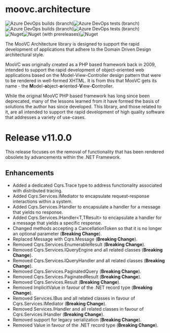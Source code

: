 # moovc.architecture

<img alt="Azure DevOps builds (branch)" src="https://img.shields.io/azure-devops/build/vmartinspaul/MooVC/3/master?label=master&style=plastic" /><img alt="Azure DevOps tests (branch)" src="https://img.shields.io/azure-devops/tests/vmartinspaul/MooVC/3/master?label=Tests%20%28master%29&style=plastic" /><BR /><img alt="Azure DevOps builds (branch)" src="https://img.shields.io/azure-devops/build/vmartinspaul/MooVC/3/develop?label=develop&style=plastic" /><img alt="Azure DevOps tests (branch)" src="https://img.shields.io/azure-devops/tests/vmartinspaul/MooVC/3/develop?label=Tests%20%28develop%29&style=plastic" /><BR /><img alt="Nuget" src="https://img.shields.io/nuget/v/moovc.architecture?style=plastic" /><img alt="Nuget (with prereleases)" src="https://img.shields.io/nuget/vpre/moovc.architecture?style=plastic" /><img alt="Nuget" src="https://img.shields.io/nuget/dt/moovc.architecture?style=plastic" />

The MooVC Architecture library is designed to support the rapid development of applications that adhere to the Domain Driven Design architectural style.

MooVC was originally created as a PHP based framework back in 2009, intended to support the rapid development of object-oriented web applications based on the Model-View-Controller design pattern that were to be rendered in well-formed XHTML.  It is from this that MooVC gets its name - the <b>M</b>odel-<b>o</b>bject-<b>o</b>riented-<b>V</b>iew-<b>C</b>ontroller.

While the original MooVC PHP based framework has long since been deprecated, many of the lessons learned from it have formed the basis of solutions the author has since developed.  This library, and those related to it, are all intended to support the rapid development of high quality software that addresses a variety of use-cases.

# Release v11.0.0

This release focuses on the removal of functionality that has been rendered obsolete by advancements within the .NET Framework. 

## Enhancements

- Added a dedicated Cqrs.Trace type to address functionality associated with distributed tracing.
- Added Cqrs.Services.IMediator to encapsulate request-response interactions within a system.
- Added Cqrs.Services.IHandler<T> to encapsulate a handler for a message that yields no response.
- Added Cqrs.Services.IHandler<T,TResult> to encapsulate a handler for a message that yields a specific response.
- Changed methods accepting a CancellationToken so that it is no longer an optional parameter (**Breaking Change**).
- Replaced Message with Cqrs.Message (**Breaking Change**).
- Removed Cqrs.Services.EnumerableResult (**Breaking Change**).
- Removed Cqrs.Services.IQueryEngine and all related classes (**Breaking Change**).
- Removed Cqrs.Services.IQueryHandler and all related classes (**Breaking Change**).
- Removed Cqrs.Services.PaginatedQuery (**Breaking Change**).
- Removed Cqrs.Services.PaginatedResult (**Breaking Change**).
- Removed Cqrs.Services.Result (**Breaking Change**).
- Removed ImplicitValue in favour of the .NET record type (**Breaking Change**).
- Removed Services.IBus and all related classes in favour of Cqrs.Services.IMediator (**Breaking Change**).
- Removed Services.IHandler and all related classes in favour of Cqrs.Services.IHandler (**Breaking Change**).
- Removed support for legacy serialization (**Breaking Change**).
- Removed Value in favour of the .NET record type (**Breaking Change**).